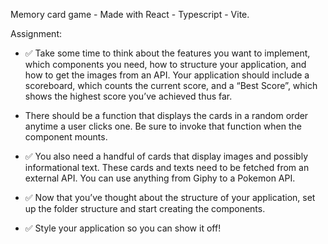 Memory card game - Made with React - Typescript - Vite.

Assignment: 

- ✅ Take some time to think about the features you want to implement, which components you need, how to structure your application, and how to get the images from an API. Your application should include a scoreboard, which counts the current score, and a “Best Score”, which shows the highest score you’ve achieved thus far. 

- There should be a function that displays the cards in a random order anytime a user clicks one. Be sure to invoke that function when the component mounts.

- ✅ You also need a handful of cards that display images and possibly informational text. These cards and texts need to be fetched from an external API. You can use anything from Giphy to a Pokemon API.

- ✅ Now that you’ve thought about the structure of your application, set up the folder structure and start creating the components.

- ✅ Style your application so you can show it off!